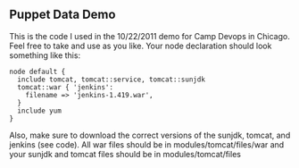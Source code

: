 ## Puppet Data Demo

This is the code I used in the 10/22/2011 demo for Camp Devops in Chicago. Feel free to take and use as you like.  Your node declaration should look something like this:

    node default {
      include tomcat, tomcat::service, tomcat::sunjdk
      tomcat::war { 'jenkins':
        filename => 'jenkins-1.419.war',
      }
      include yum
    }

Also, make sure to download the correct versions of the sunjdk, tomcat, and jenkins (see code).  All war files should be in modules/tomcat/files/war and your sunjdk and tomcat files should be in modules/tomcat/files
